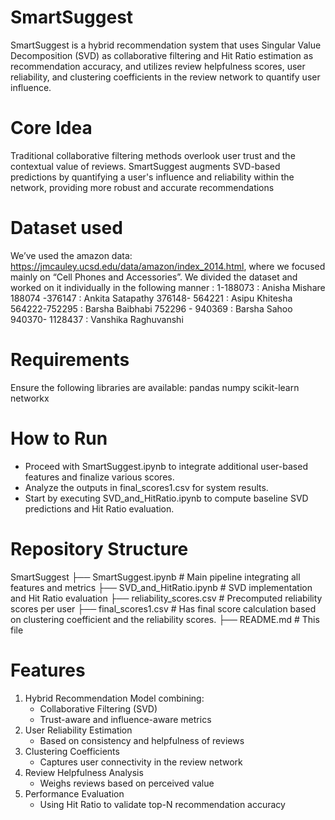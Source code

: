 # SmartSuggest
SmartSuggest is a hybrid recommendation system that uses Singular Value Decomposition (SVD) as collaborative filtering and Hit Ratio estimation as recommendation accuracy, and utilizes review helpfulness scores, user reliability, and clustering coefficients in the review network to quantify user influence.

# Core Idea
Traditional collaborative filtering methods overlook user trust and the contextual value of reviews. SmartSuggest augments SVD-based predictions by quantifying a user's influence and reliability within the network, providing more robust and accurate recommendations

# Dataset used 
We’ve used the amazon data: https://jmcauley.ucsd.edu/data/amazon/index_2014.html, where we focused mainly on “Cell Phones and Accessories”. We divided the dataset and worked on it individually in the following manner : 
	1-188073 :  Anisha Mishare 
  188074 -376147 : Ankita Satapathy
  376148- 564221 : Asipu Khitesha
  564222-752295 : Barsha Baibhabi
  752296 - 940369 : Barsha Sahoo 
  940370- 1128437 : Vanshika Raghuvanshi
  
# Requirements
Ensure the following libraries are available:
  pandas
  numpy
  scikit-learn
  networkx
  
# How to Run
- Proceed with SmartSuggest.ipynb to integrate additional user-based features and finalize various scores.
- Analyze the outputs in final_scores1.csv for system results.
- Start by executing SVD_and_HitRatio.ipynb to compute baseline SVD predictions and Hit Ratio evaluation.
  
# Repository Structure
SmartSuggest
├── SmartSuggest.ipynb             # Main pipeline integrating all features and metrics
├── SVD_and_HitRatio.ipynb         # SVD implementation and Hit Ratio evaluation
├── reliability_scores.csv         # Precomputed reliability scores per user
├── final_scores1.csv              # Has final score calculation based on clustering coefficient and the reliability scores.
├── README.md                      # This file

# Features
1. Hybrid Recommendation Model combining:
	- Collaborative Filtering (SVD)
	- Trust-aware and influence-aware metrics
2. User Reliability Estimation
	- Based on consistency and helpfulness of reviews
3. Clustering Coefficients
	- Captures user connectivity in the review network
4. Review Helpfulness Analysis
	- Weighs reviews based on perceived value
5. Performance Evaluation
	- Using Hit Ratio to validate top-N recommendation accuracy











